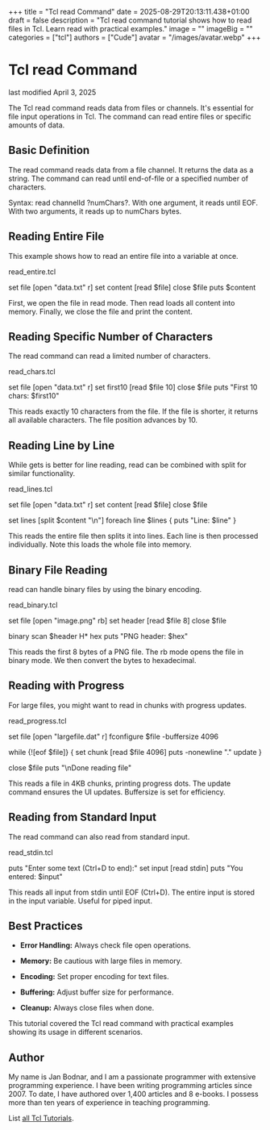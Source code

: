 +++
title = "Tcl read Command"
date = 2025-08-29T20:13:11.438+01:00
draft = false
description = "Tcl read command tutorial shows how to read files in Tcl. Learn read with practical examples."
image = ""
imageBig = ""
categories = ["tcl"]
authors = ["Cude"]
avatar = "/images/avatar.webp"
+++

# Tcl read Command

last modified April 3, 2025

The Tcl read command reads data from files or channels. It's
essential for file input operations in Tcl. The command can read entire
files or specific amounts of data.

## Basic Definition

The read command reads data from a file channel. It returns
the data as a string. The command can read until end-of-file or a specified
number of characters.

Syntax: read channelId ?numChars?. With one argument, it reads
until EOF. With two arguments, it reads up to numChars bytes.

## Reading Entire File

This example shows how to read an entire file into a variable at once.

read_entire.tcl
  

set file [open "data.txt" r]
set content [read $file]
close $file
puts $content

First, we open the file in read mode. Then read loads all
content into memory. Finally, we close the file and print the content.

## Reading Specific Number of Characters

The read command can read a limited number of characters.

read_chars.tcl
  

set file [open "data.txt" r]
set first10 [read $file 10]
close $file
puts "First 10 chars: $first10"

This reads exactly 10 characters from the file. If the file is shorter,
it returns all available characters. The file position advances by 10.

## Reading Line by Line

While gets is better for line reading, read can
be combined with split for similar functionality.

read_lines.tcl
  

set file [open "data.txt" r]
set content [read $file]
close $file

set lines [split $content "\n"]
foreach line $lines {
    puts "Line: $line"
}

This reads the entire file then splits it into lines. Each line is then
processed individually. Note this loads the whole file into memory.

## Binary File Reading

read can handle binary files by using the binary
encoding.

read_binary.tcl
  

set file [open "image.png" rb]
set header [read $file 8]
close $file

binary scan $header H* hex
puts "PNG header: $hex"

This reads the first 8 bytes of a PNG file. The rb mode opens
the file in binary mode. We then convert the bytes to hexadecimal.

## Reading with Progress

For large files, you might want to read in chunks with progress updates.

read_progress.tcl
  

set file [open "largefile.dat" r]
fconfigure $file -buffersize 4096

while {![eof $file]} {
    set chunk [read $file 4096]
    puts -nonewline "."
    update
}

close $file
puts "\nDone reading file"

This reads a file in 4KB chunks, printing progress dots. The update
command ensures the UI updates. Buffersize is set for efficiency.

## Reading from Standard Input

The read command can also read from standard input.

read_stdin.tcl
  

puts "Enter some text (Ctrl+D to end):"
set input [read stdin]
puts "You entered: $input"

This reads all input from stdin until EOF (Ctrl+D). The entire input is
stored in the input variable. Useful for piped input.

## Best Practices

- **Error Handling:** Always check file open operations.

- **Memory:** Be cautious with large files in memory.

- **Encoding:** Set proper encoding for text files.

- **Buffering:** Adjust buffer size for performance.

- **Cleanup:** Always close files when done.

 

This tutorial covered the Tcl read command with practical
examples showing its usage in different scenarios.

## Author

My name is Jan Bodnar, and I am a passionate programmer with extensive
programming experience. I have been writing programming articles since 2007.
To date, I have authored over 1,400 articles and 8 e-books. I possess more
than ten years of experience in teaching programming.

List [all Tcl Tutorials](/tcl/).